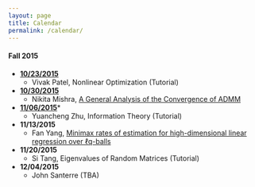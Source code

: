 ```yaml
---
layout: page
title: Calendar
permalink: /calendar/
---
```


#### Fall 2015
* **[10/23/2015](http://helios-reading.github.io/opt_vivak/)**
  * Vivak Patel, Nonlinear Optimization (Tutorial)
* **[10/30/2015](http://helios-reading.github.io/admm_nikita/)**
  * Nikita Mishra, [A General Analysis of the Convergence of ADMM](http://arxiv.org/abs/1502.02009)  
* **[11/06/2015](http://helios-reading.github.io/infoTheory_yc/)*** 
  * Yuancheng Zhu, Information Theory (Tutorial)
* **11/13/2015** 
  * Fan Yang, [Minimax rates of estimation for high-dimensional linear regression over ℓq-balls](http://arxiv.org/pdf/0910.2042.pdf)
* **11/20/2015** 
  * Si Tang, Eigenvalues of Random Matrices (Tutorial)
* **12/04/2015** 
  * John Santerre (TBA)
 
